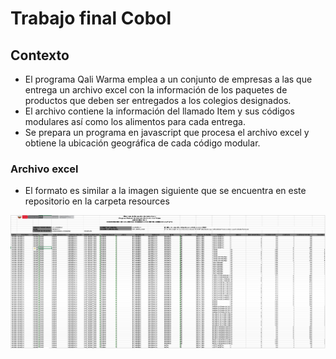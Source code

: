# Trabajo final Cobol

## Contexto

- El programa Qali Warma emplea a un conjunto de empresas a las que entrega un archivo excel con la información de los paquetes de productos que deben ser entregados a los colegios designados.
- El archivo contiene la información del llamado Item y sus códigos modulares así como los alimentos para cada entrega.
- Se prepara un programa en javascript que procesa el archivo excel y obtiene la ubicación geográfica de cada código modular.

### Archivo excel 

- El formato es similar a la imagen siguiente que se encuentra en este repositorio en la carpeta resources

![Ejemplo Archivo](https://github.com/draleyva/TFCobol/blob/main/resources/qwexcel.png?raw=true)